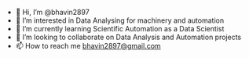 - 👋 Hi, I’m @bhavin2897
- 👀 I’m interested in Data Analysing for machinery and automation
- 🌱 I’m currently learning Scientific Automation as a Data Scientist 
- 💞️ I’m looking to collaborate on Data Analysis and Automation projects
- 📫 How to reach me bhavin2897@gmail.com

<!---
bhavin2897/bhavin2897 is a ✨ special ✨ repository because its `README.md` (this file) appears on your GitHub profile.
You can click the Preview link to take a look at your changes.
--->
